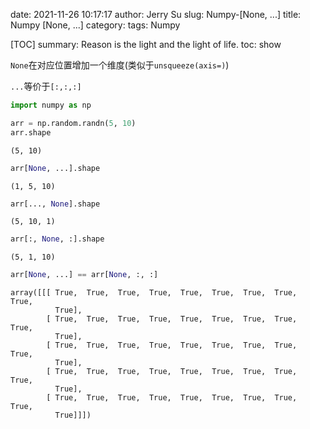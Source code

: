 date: 2021-11-26 10:17:17
author: Jerry Su
slug: Numpy-[None, ...]
title: Numpy [None, ...]
category: 
tags: Numpy

[TOC]
summary: Reason is the light and the light of life.
toc: show

`None`在对应位置增加一个维度(类似于`unsqueeze(axis=)`)

`...`等价于`[:,:,:]`


```python
import numpy as np
```


```python
arr = np.random.randn(5, 10)
arr.shape
```




    (5, 10)




```python
arr[None, ...].shape
```




    (1, 5, 10)




```python
arr[..., None].shape
```




    (5, 10, 1)




```python
arr[:, None, :].shape
```




    (5, 1, 10)




```python
arr[None, ...] == arr[None, :, :]
```




    array([[[ True,  True,  True,  True,  True,  True,  True,  True,  True,
              True],
            [ True,  True,  True,  True,  True,  True,  True,  True,  True,
              True],
            [ True,  True,  True,  True,  True,  True,  True,  True,  True,
              True],
            [ True,  True,  True,  True,  True,  True,  True,  True,  True,
              True],
            [ True,  True,  True,  True,  True,  True,  True,  True,  True,
              True]]])


